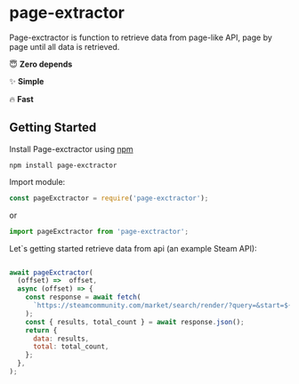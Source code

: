 # page-extractor
Page-exctractor is function to retrieve data from page-like API, page by page until all data is retrieved.

:innocent: **Zero depends**

:sparkles: **Simple** 

🔥 **Fast**

## Getting Started
Install Page-exctractor using [npm](https://www.npmjs.com/package/jest)

```npm install page-exctractor```

Import module:
```js
const pageExctractor = require('page-exctractor');
```
or 
```js
import pageExctractor from 'page-exctractor';
```

Let`s getting started retrieve data from api (an example Steam API):
```js

await pageExctractor(
  (offset) =>  offset,
  async (offset) => {
    const response = await fetch(
      `https://steamcommunity.com/market/search/render/?query=&start=${offset}count=100&appid=753&norender=1`,
    );
    const { results, total_count } = await response.json();
    return {
      data: results,
      total: total_count,
    };
  },
);
```
